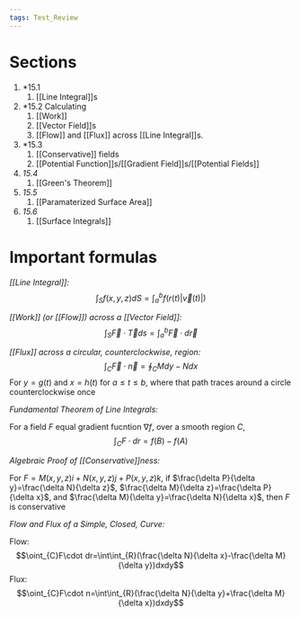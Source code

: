 ```yaml
---
tags: Test_Review
---
```


# Sections
1. *15.1 
	1. [[Line Integral]]s
2. *15.2 Calculating 
	1. [[Work]]
	2. [[Vector Field]]s 
	3. [[Flow]] and [[Flux]] across [[Line Integral]]s.
3. *15.3 
	1. [[Conservative]] fields
	2. [[Potential Function]]s/[[Gradient Field]]s/[[Potential Fields]]
4. *15.4*
	1. [[Green's Theorem]]
2. *15.5*
	1. [[Paramaterized Surface Area]]
2. *15.6*
	1. [[Surface Integrals]]

# Important formulas

*[[Line Integral]]:*
$$\int_{S}f(x,y,z)dS=\int_{a}^{b}f(r(t)|\vec v(t)|)$$


*[[Work]] (or [[Flow]]) across a [[Vector Field]]:*
$$\int_{S}\vec F \cdot \vec Tds=\int_{a}^{b}\vec F\cdot d\vec r$$

*[[Flux]] across a circular, counterclockwise, region:*
$$\int_{C}\vec F\cdot\vec n=\oint_{C}Mdy-Ndx$$For $y=g(t)$ and $x=h(t)$ for $a\le t\le b$, where that path traces around a circle counterclockwise once

*Fundamental Theorem of Line Integrals:*

For a field $F$ equal gradient fucntion $\nabla f$, over a smooth region $C$,$$\int_{C}F\cdot dr=f(B)-f(A)$$

*Algebraic Proof of [[Conservative]]ness:*

For $F=M(x,y,z)i+N(x,y,z)j+P(x,y,z)k$, if $\frac{\delta P}{\delta y}=\frac{\delta N}{\delta z}$, $\frac{\delta M}{\delta z}=\frac{\delta P}{\delta x}$, and $\frac{\delta M}{\delta y}=\frac{\delta N}{\delta x}$, then $F$ is conservative 

*Flow and Flux of a Simple, Closed, Curve:*

Flow:$$\oint_{C}F\cdot dr=\int\int_{R}(\frac{\delta N}{\delta x}-\frac{\delta M}{\delta y})dxdy$$
Flux:
$$\oint_{C}F\cdot n=\int\int_{R}(\frac{\delta N}{\delta y}+\frac{\delta M}{\delta x})dxdy$$
